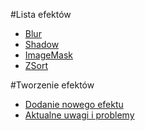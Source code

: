 #Lista efektów

- [Blur](Model/Effects/Blur.md)
- [Shadow](Model/Effects/Shadow.md)
- [ImageMask](Model/Effects/ImageMask.md)
- [ZSort](Model/Effects/ZSort.md)

#Tworzenie efektów

- [Dodanie nowego efektu](Model/Effects/AddEffect.md)
- [Aktualne uwagi i problemy](Model/Effects/EffectsProblems.md)